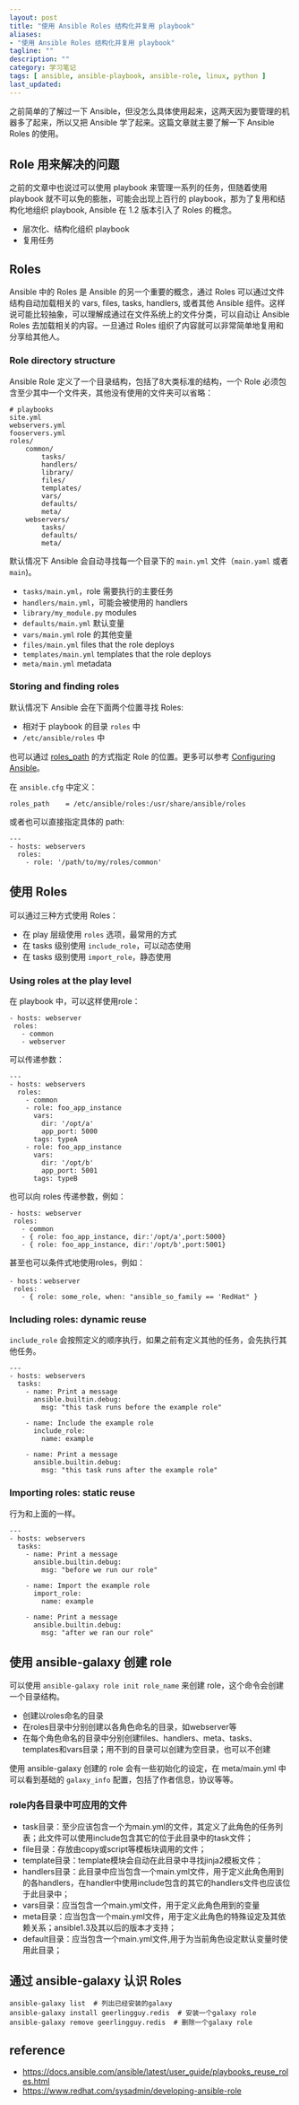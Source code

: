 ```yaml
---
layout: post
title: "使用 Ansible Roles 结构化并复用 playbook"
aliases: 
- "使用 Ansible Roles 结构化并复用 playbook"
tagline: ""
description: ""
category: 学习笔记
tags: [ ansible, ansible-playbook, ansible-role, linux, python ]
last_updated:
---
```



之前简单的了解过一下 Ansible，但没怎么具体使用起来，这两天因为要管理的机器多了起来，所以又把 Ansible 学了起来。这篇文章就主要了解一下 Ansible Roles 的使用。

## Role 用来解决的问题
之前的文章中也说过可以使用 playbook 来管理一系列的任务，但随着使用 playbook 就不可以免的膨胀，可能会出现上百行的 playbook，那为了复用和结构化地组织 playbook, Ansible 在 1.2 版本引入了 Roles 的概念。

- 层次化、结构化组织 playbook
- 复用任务


## Roles
Ansible 中的 Roles 是 Ansible 的另一个重要的概念，通过 Roles 可以通过文件结构自动加载相关的 vars, files, tasks, handlers, 或者其他 Ansible 组件。这样说可能比较抽象，可以理解成通过在文件系统上的文件分类，可以自动让 Ansible Roles 去加载相关的内容。一旦通过 Roles 组织了内容就可以非常简单地复用和分享给其他人。

### Role directory structure

Ansible Role 定义了一个目录结构，包括了8大类标准的结构，一个 Role 必须包含至少其中一个文件夹，其他没有使用的文件夹可以省略：

```
# playbooks
site.yml
webservers.yml
fooservers.yml
roles/
    common/
        tasks/
        handlers/
        library/
        files/
        templates/
        vars/
        defaults/
        meta/
    webservers/
        tasks/
        defaults/
        meta/
```

默认情况下 Ansible 会自动寻找每一个目录下的 `main.yml` 文件（`main.yaml` 或者 `main`)。

- `tasks/main.yml`，role 需要执行的主要任务
- `handlers/main.yml`，可能会被使用的 handlers
- `library/my_module.py` modules
- `defaults/main.yml` 默认变量
- `vars/main.yml` role 的其他变量
- `files/main.yml` files that the role deploys
- `templates/main.yml` templates that the role deploys
- `meta/main.yml` metadata

### Storing and finding roles
默认情况下 Ansible 会在下面两个位置寻找 Roles:

- 相对于 playbook 的目录 `roles` 中
- `/etc/ansible/roles` 中

也可以通过 [roles_path](https://docs.ansible.com/ansible/latest/reference_appendices/config.html#default-roles-path) 的方式指定 Role 的位置。更多可以参考 [Configuring Ansible](https://docs.ansible.com/ansible/latest/installation_guide/intro_configuration.html#intro-configuration)。

在 `ansible.cfg` 中定义：

```
roles_path    = /etc/ansible/roles:/usr/share/ansible/roles
```


或者也可以直接指定具体的 path:

```
---
- hosts: webservers
  roles:
    - role: '/path/to/my/roles/common'
```

## 使用 Roles
可以通过三种方式使用 Roles：

- 在 play 层级使用 `roles` 选项，最常用的方式
- 在 tasks 级别使用 `include_role`，可以动态使用
- 在 tasks 级别使用 `import_role`，静态使用

### Using roles at the play level
在 playbook 中，可以这样使用role：

```
- hosts: webserver
 roles:
   - common 
   - webserver
```

可以传递参数：

```
---
- hosts: webservers
  roles:
    - common
    - role: foo_app_instance
      vars:
        dir: '/opt/a'
        app_port: 5000
      tags: typeA
    - role: foo_app_instance
      vars:
        dir: '/opt/b'
        app_port: 5001
      tags: typeB
```


也可以向 roles 传递参数，例如：

```
- hosts: webserver
 roles:
   - common
   - { role: foo_app_instance, dir:'/opt/a',port:5000}
   - { role: foo_app_instance, dir:'/opt/b',port:5001}
```

甚至也可以条件式地使用roles，例如：

```
- hosts：webserver
 roles:
   - { role: some_role, when: "ansible_so_family == 'RedHat" }
```


### Including roles: dynamic reuse
`include_role` 会按照定义的顺序执行，如果之前有定义其他的任务，会先执行其他任务。

```
---
- hosts: webservers
  tasks:
    - name: Print a message
      ansible.builtin.debug:
        msg: "this task runs before the example role"

    - name: Include the example role
      include_role:
        name: example

    - name: Print a message
      ansible.builtin.debug:
        msg: "this task runs after the example role"
```

### Importing roles: static reuse
行为和上面的一样。

```
---
- hosts: webservers
  tasks:
    - name: Print a message
      ansible.builtin.debug:
        msg: "before we run our role"

    - name: Import the example role
      import_role:
        name: example

    - name: Print a message
      ansible.builtin.debug:
        msg: "after we ran our role"
```


## 使用 ansible-galaxy 创建 role
可以使用 `ansible-galaxy role init role_name` 来创建 role，这个命令会创建一个目录结构。

- 创建以roles命名的目录
- 在roles目录中分别创建以各角色命名的目录，如webserver等
- 在每个角色命名的目录中分别创建files、handlers、meta、tasks、templates和vars目录；用不到的目录可以创建为空目录，也可以不创建

使用 ansible-galaxy 创建的 role 会有一些初始化的设定，在 meta/main.yml 中可以看到基础的 `galaxy_info` 配置，包括了作者信息，协议等等。


### role内各目录中可应用的文件

- task目录：至少应该包含一个为main.yml的文件，其定义了此角色的任务列表；此文件可以使用include包含其它的位于此目录中的task文件；
- file目录：存放由copy或script等模板块调用的文件；
- template目录：template模块会自动在此目录中寻找jinja2模板文件；
- handlers目录：此目录中应当包含一个main.yml文件，用于定义此角色用到的各handlers，在handler中使用include包含的其它的handlers文件也应该位于此目录中；
- vars目录：应当包含一个main.yml文件，用于定义此角色用到的变量
- meta目录：应当包含一个main.yml文件，用于定义此角色的特殊设定及其依赖关系；ansible1.3及其以后的版本才支持；
- default目录：应当包含一个main.yml文件,用于为当前角色设定默认变量时使用此目录；

## 通过 ansible-galaxy 认识 Roles

```
ansible-galaxy list  # 列出已经安装的galaxy
ansible-galaxy install geerlingguy.redis  # 安装一个galaxy role
ansible-galaxy remove geerlingguy.redis  # 删除一个galaxy role
```


## reference

- <https://docs.ansible.com/ansible/latest/user_guide/playbooks_reuse_roles.html>
- <https://www.redhat.com/sysadmin/developing-ansible-role>